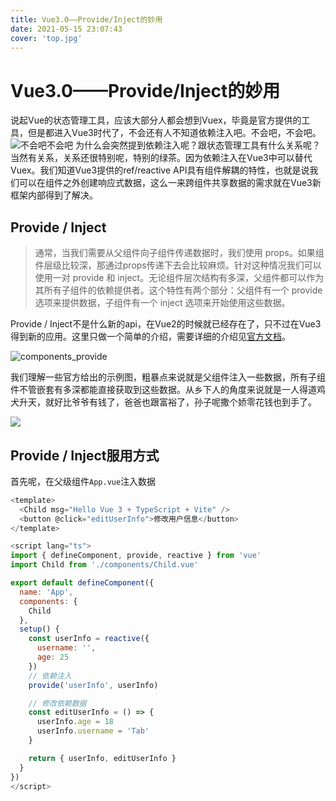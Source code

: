 ```yaml
---
title: Vue3.0——Provide/Inject的妙用
date: 2021-05-15 23:07:43
cover: 'top.jpg'
---
```



# Vue3.0——Provide/Inject的妙用

说起Vue的状态管理工具，应该大部分人都会想到Vuex，毕竟是官方提供的工具，但是都进入Vue3时代了，不会还有人不知道依赖注入吧。不会吧，不会吧。
![不会吧不会吧](1556.jpg)
为什么会突然提到依赖注入呢？跟状态管理工具有什么关系呢？
当然有关系，关系还很特别呢，特别的绿茶。因为依赖注入在Vue3中可以替代Vuex。我们知道Vue3提供的ref/reactive API具有组件解耦的特性，也就是说我们可以在组件之外创建响应式数据，这么一来跨组件共享数据的需求就在Vue3新框架内部得到了解决。



## Provide / Inject

> 通常，当我们需要从父组件向子组件传递数据时，我们使用 props。如果组件层级比较深，那通过props传递下去会比较麻烦。针对这种情况我们可以使用一对 provide 和 inject。无论组件层次结构有多深，父组件都可以作为其所有子组件的依赖提供者。这个特性有两个部分：父组件有一个 provide 选项来提供数据，子组件有一个 inject 选项来开始使用这些数据。

Provide / Inject不是什么新的api，在Vue2的时候就已经存在了，只不过在Vue3得到新的应用。这里只做一个简单的介绍，需要详细的介绍见[官方文档](https://v3.cn.vuejs.org/guide/component-provide-inject.html#%E5%A4%84%E7%90%86%E5%93%8D%E5%BA%94%E6%80%A7)。

![components_provide](components_provide.png)

我们理解一些官方给出的示例图，粗暴点来说就是父组件注入一些数据，所有子组件不管嵌套有多深都能直接获取到这些数据。从乡下人的角度来说就是一人得道鸡犬升天，就好比爷爷有钱了，爸爸也跟富裕了，孙子呢撒个娇零花钱也到手了。

![](mq.jpg)


## Provide / Inject服用方式

首先呢，在父级组件`App.vue`注入数据
```javascript
<template>
  <Child msg="Hello Vue 3 + TypeScript + Vite" />
  <button @click="editUserInfo">修改用户信息</button>
</template>

<script lang="ts">
import { defineComponent, provide, reactive } from 'vue'
import Child from './components/Child.vue'

export default defineComponent({
  name: 'App',
  components: {
    Child
  },
  setup() {
    const userInfo = reactive({
      username: '',
      age: 25
    })
    // 依赖注入
    provide('userInfo', userInfo)

    // 修改依赖数据
    const editUserInfo = () => {
      userInfo.age = 18
      userInfo.username = 'Tab'
    }

    return { userInfo, editUserInfo }
  }
})
</script>
```



